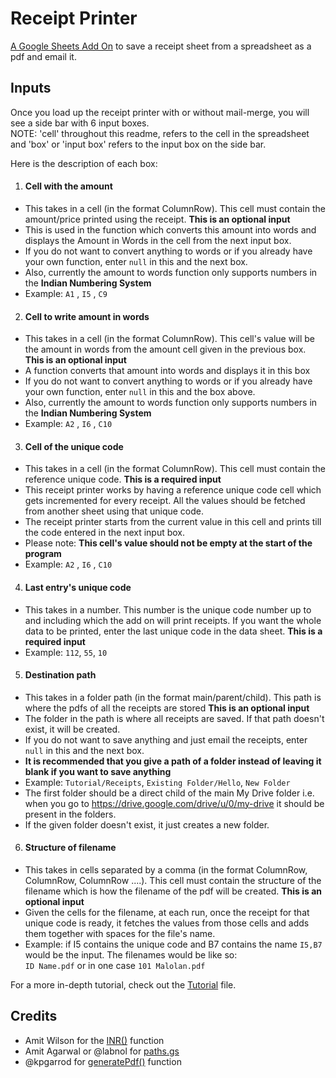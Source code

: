 # Receipt Printer
[A Google Sheets Add On](https://chrome.google.com/webstore/detail/receipt-printer/cehbnbbdejohaafojgklmhagflcgeopd?utm_source=permalink) to save a receipt sheet from a spreadsheet as a pdf and email it.

## Inputs

Once you load up the receipt printer with or without mail-merge,  you will see a side bar with 6 input boxes.<br>
NOTE: 'cell' throughout this readme, refers to the cell in the spreadsheet and 'box' or 'input box' refers to the input box on the side bar.<br>

Here is the description of each box:

1.  #### Cell with the amount
  * This takes in a cell (in the format ColumnRow). This cell must contain the amount/price printed using the receipt. **This is an optional input**
  * This is used in the function which converts this amount into words and displays the Amount in Words in the cell from the next input box.
  * If you do not want to convert anything to words or if you already have your own function, enter `null` in this and the next box.
  * Also, currently the amount to words function only supports numbers in the **Indian Numbering System**
  * Example: `A1` , `I5` , `C9`

2. #### Cell to write amount in words
  * This takes in a cell (in the format ColumnRow). This cell's value will be the amount in words from the amount cell given in the previous box. **This is an optional input**
  * A function converts that amount into words and displays it in this box
  * If you do not want to convert anything to words or if you already have your own function, enter `null` in this and the box above.
  * Also, currently the amount to words function only supports numbers in the **Indian Numbering System**
  * Example: `A2` , `I6` , `C10`

3. #### Cell of the unique code
  * This takes in a cell (in the format ColumnRow). This cell must contain the reference unique code. **This is a required input**
  * This receipt printer works by having a reference unique code cell which gets incremented for every receipt. All the values should be fetched from another sheet using that unique code.
  * The receipt printer starts from the current value in this cell and prints till the code entered in the next input box.
  * Please note: **This cell's value should not be empty at the start of the program**
  * Example: `A2` , `I6` , `C10`

4. #### Last entry's unique code
  * This takes in a number. This number is the unique code number up to and including which the add on will print receipts. If you want the whole data to be printed, enter the last unique code in the data sheet.
  **This is a required input**
  * Example: `112`, `55`, `10`

5. #### Destination path
  * This takes in a folder path (in the format main/parent/child). This path is where the pdfs of all the receipts are stored **This is an optional input**
  * The folder in the path is where all receipts are saved. If that path doesn't exist, it will be created.
  * If you do not want to save anything and just email the receipts, enter `null` in this and the next box.
  * **It is recommended that you give a path of a folder instead of leaving it blank if you want to save anything**
  * Example: `Tutorial/Receipts`, `Existing Folder/Hello`, `New Folder`
  * The first folder should be a direct child of the main My Drive folder i.e. when you go to https://drive.google.com/drive/u/0/my-drive it should be present in the folders.
  * If the given folder doesn't exist, it just creates a new folder.

6. #### Structure of filename
  * This takes in cells separated by a comma (in the format ColumnRow, ColumnRow,   ColumnRow ....). This cell must contain the structure of the filename which is how the filename of the pdf will be created. **This is an optional input**
  * Given the cells for the filename, at each run, once the receipt for that unique code is ready, it fetches the values from those cells and adds them together with spaces for the file's name.
  * Example: if I5 contains the unique code and B7 contains the name `I5,B7` would be the input. The filenames would be like so: <br> `ID Name.pdf` or in one case `101 Malolan.pdf`


For a more in-depth tutorial, check out the [Tutorial](https://github.com/amalolan/receipt-printer/blob/master/Tutorial.md) file.







## Credits


* Amit Wilson for the [INR()](https://ctrlq.org/code/20098-indian-rupee-lakhs-crores-google-spreadsheet) function
* Amit Agarwal or @labnol for [paths.gs](https://ctrlq.org/code/19925-google-drive-folder-path)
* @kpgarrod for [generatePdf()](https://gist.github.com/ixhd/3660885) function
